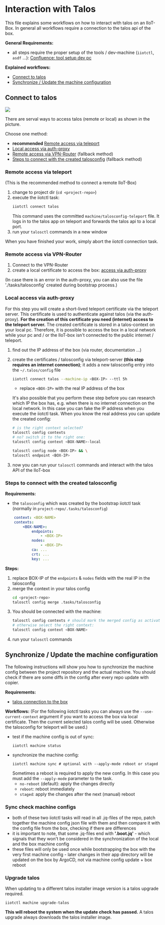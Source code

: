 # Interaction with Talos
This file explains some workflows on how to interact with talos on an IIoT-Box. In general all workflows require a connection to the talos api of the box.


**General Requirements:**
- all steps require the proper setup of the tools / dev-machine (`iiotctl`, `asdf` ...): [Confluence: tool setup dev pc](https://schulz.atlassian.net/wiki/spaces/FE/pages/2417459201/Tool+Setup+auf+dem+Dev-PC)

**Explained workflows:**
- [Connect to talos](#connect-to-talos)
- [Synchronize / Update the machine configuration](#synchronize--update-the-machine-configuration)


## Connect to talos
![](/../../../../SchulzSystemtechnik/iiot-base-box/blob/main/docs-base/pics/access-methods.drawio.svg)

There are serval ways to access talos (remote or local) as shown in the picture. 

Choose one method:
- **recommended** [Remote access via teleport](#remote-access-via-teleport)
- [Local access via auth-proxy](#local-access-via-auth-proxy)
- [Remote access via VPN-Router](#remote-access-via-vpn-router) (fallback method)
- [Steps to connect with the created talosconfig](#steps-to-connect-with-the-created-talosconfig) (fallback method)

### Remote access via teleport
(This is the recommended method to connect a remote IIoT-Box)

1. change to project dir (`cd <project-repo>`)
2. execute the iiotctl task:
    ```bash
    iiotctl connect talos
    ```
    This command uses the committed `machine/talosconfig-teleport` file. It logs in to the talos app on teleport and forwards the talos api to a local port.
3. run your `talosctl` commands in a new window

When you have finished your work, simply abort the iiotctl connection task.

### Remote access via VPN-Router
1. Connect to the VPN-Router
2. create a local certificate to access the box: [access via auth-proxy](#local-access-via-auth-proxy)

(In case there is an error in the auth-proxy, you can also use the file './tasks/talosconfig' created during bootstrap process.)

### Local access via auth-proxy
For this step you will create a short-lived teleport certificate via the teleport server. This certificate is used to authenticate against talos (via the auth-proxy). **For the creation of this certificate you need (internet) access to the teleport server.** The created certificate is stored in a talos-context on your local pc. Therefore, it is possible to access the box in a local network while your pc and / or the IIoT-box isn't connected to the public internet / teleport.

1. find out the IP address of the box (via router, documentation ...)
2. create the certificates / talosconfig via teleport-server **(this step requires an internet connection)**; it adds a new talosconfig entry into the `~/.talos/config` file
    ```bash
    iiotctl connect talos --machine-ip <BOX-IP> --ttl 5h
    ```
    - replace `<BOX-IP>` with the real IP address of the box

    It's also possible that you perform these step before you can research which IP the box has, e.g. when there is no internet connection on the local network. In this case you can fake the IP address when you execute the iiotctl task. When you know the real address you can update the created config:
    ```bash
    # is the right context selected?
    talosctl config contexts
    # no? switch it to the right one:
    talosctl config context <BOX-NAME>-local
    
    talosctl config node <BOX-IP> && \
    talosctl endpoint <BOX-IP>
    ```
3. now you can run your `talosctl` commands and interact with the talos API of the IIoT-box


### Steps to connect with the created talosconfig
**Requirements:**
- the `talosconfig` which was created by the bootstrap iiotctl task (normally in `project-repo/.tasks/talosconfig`)
```yaml
    context: <BOX-NAME>
    contexts:
        <BOX-NAME>:
            endpoints:
                - <BOX-IP>
            nodes:
                - <BOX-IP>
            ca: ...
            crt: ...
            key: ...
```

**Steps:**
1. replace BOX-IP of the `endpoints` & `nodes` fields with the real IP in the talosconfig
2. merge the context in your talos config
    ```bash
    cd <project-repo>
    talosctl config merge .tasks/talosconfig
    ```
3. You should be connected with the machine:
    ```bash
    talosctl config contexts # should mark the merged config as activated
    # otherwise select the right context:
    talosctl config context <BOX-NAME>
    ```
4. run your `talosctl` commands

## Synchronize / Update the machine configuration
The following instructions will show you how to synchronize the machine config between the project repository and the actual machine. You should check if there are some diffs in the config after every repo update with copier.

**Requirements:**
- [talos connection to the box ](#connect-to-talos)

**Workflows:**
(For the following iiotctl tasks you can always use the `--use-current-context` argument if you want to access the box via local certificate. Then the current selected talos config will be used. Otherwise the talosconfig for teleport will be used.)
- test if the machine config is out of sync:
    ```
    iiotctl machine status
    ```
- synchronize the machine config:
    ```
    iiotctl machine sync # optional with --apply-mode reboot or staged
    ```
    Sometimes a reboot is required to apply the new config. In this case you must add the `--apply-mode` parameter to the task.
    - `no-reboot` (default): apply the changes directly
    - `reboot`: reboot immediately
    - `staged`: apply the changes after the next (manual) reboot

### Sync check machine configs
- both of these two iiotctl tasks will read in all .jq-files of the repo, patch together the machine config json file with them and then compare it with the config file from the box, checking if there are differences
- it is important to note, that some .jq-files end with **'.boot.jq'** - which signals that they won't be considered in the synchronization of the local and the box machine config
- these files will only be used once while bootstrapping the box with the very first machine config - later changes in their app directory will be updated on the box by ArgoCD, not via machine config update + box reboot

### Upgrade talos
When updating to a different talos installer image version is a talos upgrade required.
```
iiotctl machine upgrade-talos
```
**This will reboot the system when the update check has passed.**
A talos upgrade always downloads the talos installer image.
